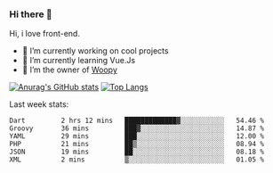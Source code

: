### Hi there 👋

<!--
**Alexis-Elaxis/Alexis-Elaxis** is a ✨ _special_ ✨ repository because its `README.md` (this file) appears on your GitHub profile.-->

Hi, i love front-end.

- 🔭 I’m currently working on cool projects
- 🌱 I’m currently learning Vue.Js
- 👯 I’m the owner of [Woopy](https://github.com/Alexis-Elaxis/Woopy)
<!-- - 🤔 I’m looking for help with ...
- 💬 Ask me about ...
- 📫 How to reach me: ...
- 😄 Pronouns: ...
- ⚡ Fun fact: I have a Youtube Channel (AlexSki)-->

[![Anurag's GitHub stats](https://github-readme-stats.vercel.app/api?username=Alexis-Elaxis&theme=tokyonight&count_private=true&show_icons=true)](https://github.com/anuraghazra/github-readme-stats)
[![Top Langs](https://github-readme-stats.vercel.app/api/top-langs/?username=Alexis-Elaxis&layout=compact&theme=tokyonight&count_private=true&show_icons=true)](https://github.com/anuraghazra/github-readme-stats)

Last week stats:
<!--START_SECTION:waka-->

```text
Dart         2 hrs 12 mins   █████████████▓░░░░░░░░░░░   54.46 %
Groovy       36 mins         ███▓░░░░░░░░░░░░░░░░░░░░░   14.87 %
YAML         29 mins         ███░░░░░░░░░░░░░░░░░░░░░░   12.00 %
PHP          21 mins         ██▒░░░░░░░░░░░░░░░░░░░░░░   08.94 %
JSON         19 mins         ██░░░░░░░░░░░░░░░░░░░░░░░   08.18 %
XML          2 mins          ▒░░░░░░░░░░░░░░░░░░░░░░░░   01.05 %
```

<!--END_SECTION:waka-->
